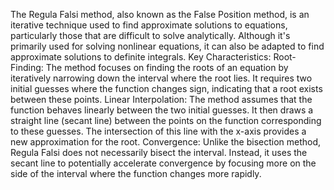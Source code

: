 The Regula Falsi method, also known as the False Position method, is an iterative technique used to find approximate solutions to equations, particularly those that are difficult to solve analytically. Although it's primarily used for solving nonlinear equations, it can also be adapted to find approximate solutions to definite integrals.
Key Characteristics:
Root-Finding: The method focuses on finding the roots of an equation by iteratively narrowing down the interval where the root lies. It requires two initial guesses where the function changes sign, indicating that a root exists between these points.
Linear Interpolation: The method assumes that the function behaves linearly between the two initial guesses. It then draws a straight line (secant line) between the points on the function corresponding to these guesses. The intersection of this line with the x-axis provides a new approximation for the root.
Convergence: Unlike the bisection method, Regula Falsi does not necessarily bisect the interval. Instead, it uses the secant line to potentially accelerate convergence by focusing more on the side of the interval where the function changes more rapidly.
